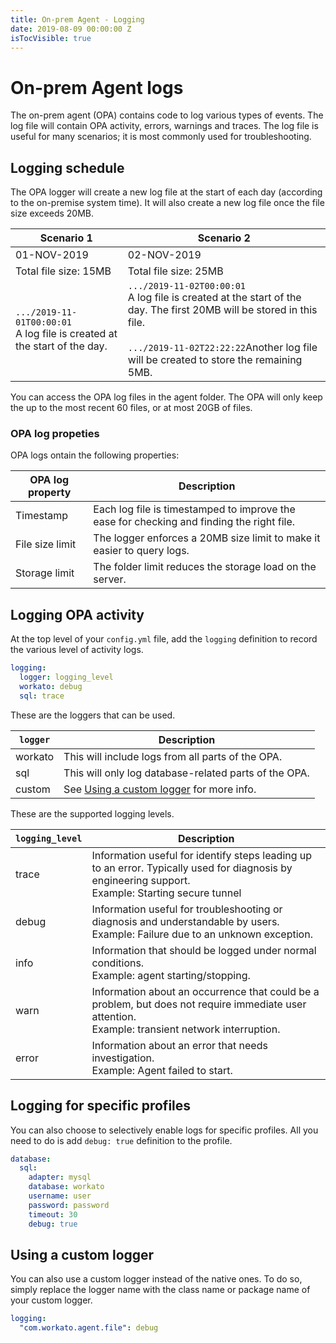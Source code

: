 ```yaml
---
title: On-prem Agent - Logging
date: 2019-08-09 00:00:00 Z
isTocVisible: true
---
```


# On-prem Agent logs
The on-prem agent (OPA) contains code to log various types of events. The log file will contain OPA activity, errors, warnings and traces. The log file is useful for many scenarios; it is most commonly used for troubleshooting.

## Logging schedule
The OPA logger will create a new log file at the start of each day (according to the on-premise system time). It will also create a new log file once the file size exceeds 20MB.

| Scenario 1 | Scenario 2 |
| ---------- | ---------- |
| 01-NOV-2019 | 02-NOV-2019 |
| Total file size: 15MB | Total file size: 25MB |
| `.../2019-11-01T00:00:01`<br>A log file is created at the start of the day. | `.../2019-11-02T00:00:01`<br>A log file is created at the start of the day. The first 20MB will be stored in this file.<br><br>`.../2019-11-02T22:22:22`Another log file will be created to store the remaining 5MB. |

You can access the OPA log files in the agent folder. The OPA will only keep the up to the most recent 60 files, or at most 20GB of files. 

### OPA log propeties
OPA logs ontain the following properties:

| OPA log property | Description                                                                               |
| ---------------- | ----------------------------------------------------------------------------------------- |
| Timestamp        | Each log file is timestamped to improve the ease for checking and finding the right file. |
| File size limit  | The logger enforces a 20MB size limit to make it easier to query logs.                    |
| Storage limit    | The folder limit reduces the storage load on the server.                                  |

## Logging OPA activity
At the top level of your `config.yml` file, add the `logging` definition to record the various level of activity logs.

```yml
logging:
  logger: logging_level
  workato: debug
  sql: trace
```

These are the loggers that can be used.

| `logger` | Description                                                        |
| -------- | ------------------------------------------------------------------ |
| workato  | This will include logs from all parts of the OPA.                  |
| sql      | This will only log database-related parts of the OPA.              |
| custom   | See [Using a custom logger](#using-a-custom-logger) for more info. |

These are the supported logging levels.

| `logging_level` | Description |
| --------------- | ----------- |
| trace           | Information useful for identify steps leading up to an error. Typically used for diagnosis by engineering support.<br>Example: Starting secure tunnel |
| debug           | Information useful for troubleshooting or diagnosis and understandable by users.<br>Example: Failure due to an unknown exception. |
| info            | Information that should be logged under normal conditions.<br>Example: agent starting/stopping. |
| warn            | Information about an occurrence that could be a problem, but does not require immediate user attention.<br>Example: transient network interruption. |
| error           | Information about an error that needs investigation.<br>Example: Agent failed to start. |

## Logging for specific profiles
You can also choose to selectively enable logs for specific profiles. All you need to do is add `debug: true` definition to the profile.

```yml
database:
  sql:
    adapter: mysql
    database: workato
    username: user
    password: password
    timeout: 30
    debug: true
```

## Using a custom logger
You can also use a custom logger instead of the native ones. To do so, simply replace the logger name with the class name or package name of your custom logger.

```yml
logging:
  "com.workato.agent.file": debug
```

